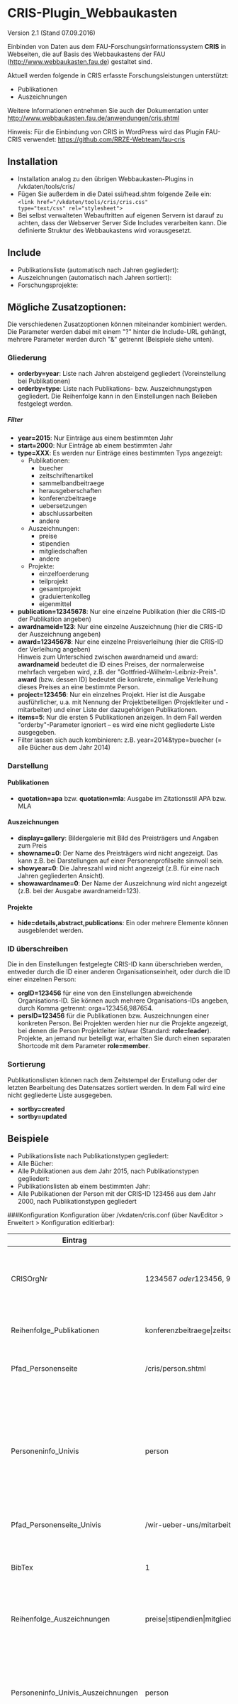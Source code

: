 CRIS-Plugin_Webbaukasten
========================

Version 2.1 (Stand 07.09.2016)

Einbinden von Daten aus dem FAU-Forschungsinformationssystem <b>CRIS</b> in Webseiten, die auf Basis des Webbaukastens der FAU (http://www.webbaukasten.fau.de) gestaltet sind. 

Aktuell werden folgende in CRIS erfasste Forschungsleistungen unterstützt:
- Publikationen
- Auszeichnungen

Weitere Informationen entnehmen Sie auch der Dokumentation unter http://www.webbaukasten.fau.de/anwendungen/cris.shtml 

Hinweis: Für die Einbindung von CRIS in WordPress wird das Plugin FAU-CRIS verwendet: https://github.com/RRZE-Webteam/fau-cris 


## Installation
- Installation analog zu den übrigen Webbaukasten-Plugins in /vkdaten/tools/cris/
- Fügen Sie außerdem in die Datei ssi/head.shtm folgende Zeile ein:<br />
  <code>&lt;link href="/vkdaten/tools/cris/cris.css" type="text/css" rel="stylesheet"&gt;</code>
- Bei selbst verwalteten Webauftritten auf eigenen Servern ist darauf zu achten, dass der Webserver Server Side Includes verarbeiten kann. Die definierte Struktur des Webbaukastens wird vorausgesetzt.  

## Include
- Publikationsliste (automatisch nach Jahren gegliedert):<br />
  <code><!--#include virtual="/vkdaten/tools/cris/cris.php?show=publications" --></code>
- Auszeichnungen (automatisch nach Jahren sortiert):<br />
  <code><!--#include virtual="/vkdaten/tools/cris/cris.php?show=awards" --></code>
- Forschungsprojekte:<br />
  <code><!--#include virtual="/vkdaten/tools/cris/cris.php?show=projects" --></code>

## Mögliche Zusatzoptionen:
Die verschiedenen Zusatzoptionen können miteinander kombiniert werden. Die Parameter werden dabei mit einem "?" hinter die Include-URL gehängt, mehrere Parameter werden durch "&" getrennt (Beispiele siehe unten).

### Gliederung
- <b>orderby=year</b>: Liste nach Jahren absteigend gegliedert (Voreinstellung bei Publikationen)
- <b>orderby=type</b>: Liste nach Publikations- bzw. Auszeichnungstypen gegliedert. Die Reihenfolge kann in den Einstellungen nach Belieben festgelegt werden.

##### Filter
- <b>year=2015</b>: Nur Einträge aus einem bestimmten Jahr
- <b>start=2000</b>: Nur Einträge ab einem bestimmten Jahr
- <b>type=XXX</b>: Es werden nur Einträge eines bestimmten Typs angezeigt:
	- Publikationen:
		- buecher
		- zeitschriftenartikel
		- sammelbandbeitraege
		- herausgeberschaften
		- konferenzbeitraege
		- uebersetzungen
		- abschlussarbeiten
		- andere
	- Auszeichnungen:
		- preise
		- stipendien
		- mitgliedschaften
		- andere
	- Projekte:
		- einzelfoerderung
		- teilprojekt
		- gesamtprojekt
		- graduiertenkolleg
		- eigenmittel
- <b>publication=12345678</b>: Nur eine einzelne Publikation (hier die CRIS-ID der Publikation angeben)
- <b>awardnameid=123</b>: Nur eine einzelne Auszeichnung (hier die CRIS-ID der Auszeichnung angeben)
- <b>award=12345678</b>: Nur eine einzelne Preisverleihung (hier die CRIS-ID der Verleihung angeben)<br>
  Hinweis zum Unterschied zwischen awardnameid und award: <b>awardnameid</b> bedeutet die ID eines Preises, der normalerweise mehrfach vergeben wird, z.B. der "Gottfried-Wilhelm-Leibniz-Preis". <b>award</b> (bzw. dessen ID) bedeutet die konkrete, einmalige Verleihung dieses Preises an eine bestimmte Person.
- <b>project=123456</b>: Nur ein einzelnes Projekt. Hier ist die Ausgabe ausführlicher, u.a. mit Nennung der Projektbeteiligen (Projektleiter und -mitarbeiter) und einer Liste der dazugehörigen Publikationen.
- <b>items=5</b>: Nur die ersten 5 Publikationen anzeigen. In dem Fall werden "orderby"-Parameter ignoriert – es wird eine nicht gegliederte Liste ausgegeben.
- Filter lassen sich auch kombinieren: z.B. year=2014&type=buecher (= alle Bücher aus dem Jahr 2014)

### Darstellung

#### Publikationen
- <b>quotation=apa</b> bzw. <b>quotation=mla</b>: Ausgabe im Zitationsstil APA bzw. MLA

#### Auszeichnungen
- <b>display=gallery</b>: Bildergalerie mit Bild des Preisträgers und Angaben zum Preis
- <b>showname=0</b>: Der Name des Preisträgers wird nicht angezeigt. Das kann z.B. bei Darstellungen auf einer Personenprofilseite sinnvoll sein.
- <b>showyear=0</b>: Die Jahreszahl wird nicht angezeigt (z.B. für eine nach Jahren gegliederten Ansicht).
- <b>showawardname=0</b>: Der Name der Auszeichnung wird nicht angezeigt (z.B. bei der Ausgabe awardnameid=123).

#### Projekte
- <b>hide=details,abstract,publications</b>: Ein oder mehrere Elemente können ausgeblendet werden.

### ID überschreiben
Die in den Einstellungen festgelegte CRIS-ID kann überschrieben werden, entweder durch die ID einer anderen Organisationseinheit, oder durch die ID einer einzelnen Person:
- <b>orgID=123456</b> für eine von den Einstellungen abweichende Organisations-ID. Sie können auch mehrere Organisations-IDs angeben, durch Komma getrennt: orga=123456,987654.
- <b>persID=123456</b> für die Publikationen bzw. Auszeichnungen einer konkreten Person. Bei Projekten werden hier nur die Projekte angezeigt, bei denen die Person Projektleiter ist/war (Standard: <b>role=leader</b>). Projekte, an jemand nur beteiligt war, erhalten Sie durch einen separaten Shortcode mit dem Parameter <b>role=member</b>.

### Sortierung
Publikationslisten können nach dem Zeitstempel der Erstellung oder der letzten Bearbeitung des Datensatzes sortiert werden. In dem Fall wird eine nicht gegliederte Liste ausgegeben.
- <b>sortby=created</b>
- <b>sortby=updated</b>

## Beispiele
- Publikationsliste nach Publikationstypen gegliedert:<br />
  <code><!--#include virtual="/vkdaten/tools/cris/publikationsliste.php?orderby=type" --></code>
- Alle Bücher: <br />
  <code><!--#include virtual="/vkdaten/tools/cris/publikationsliste.php?type=buecher" --></code>
- Alle Publikationen aus dem Jahr 2015, nach Publikationstypen gegliedert:<br />
  <code><!--#include virtual="/vkdaten/tools/cris/publikationsliste.php?year=2015&orderby=type" --></code>
- Publikationslisten ab einem bestimmten Jahr:<br />
  <code><!--#include virtual="/vkdaten/tools/cris/publikationsliste.php/start=2000" --></code>
- Alle Publikationen der Person mit der CRIS-ID 123456 aus dem Jahr 2000, nach Publikationstypen gegliedert
  <code><!--#include virtual="/vkdaten/tools/cris/publikationsliste.php?person=123456&year=2000&orderby=pubtype" --></code>

###Konfiguration
Konfiguration über /vkdaten/cris.conf (über NavEditor > Erweitert > Konfiguration editierbar):<br />

Eintrag | Beispiel | Erklärung |
| ------------- | ------------- | ------------- |
CRISOrgNr | 1234567 <em>oder</em>123456, 987654 | CRIS-Organisationsnummer. Sie können auch mehrere Organisations-IDs angeben, durch Komma getrennt. |
Reihenfolge_Publikationen | konferenzbeitraege&#124;zeitschriftenartikel&#124;buecher&#124;sammelbandbeitraege&#124;uebersetzungen&#124;herausgeberschaften&#124;abschlussarbeiten&#124;andere | Reihenfolge, wenn die Publikationsliste nach Publikationstypen gegliedert werden soll|
Pfad_Personenseite | /cris/person.shtml | für Links von Publikations- und Mitarbeiterlisten auf Personen-Detailseite |
Personeninfo_Univis | person | Autoren in Publikationslisten verlinken?<br />person = Link zur UnivIS-Personenseite auf diesem Webauftritt (UnivIS-Plugin muss installiert und eingerichtet sein)<br />cris = Link zur Personenseite auf cris.fau.de<br />none = keinen Link setzen |
Pfad_Personenseite_Univis | /wir-ueber-uns/mitarbeiter/mitarbeiter.shtml | Pfad zur UnivIS-Personenseite |
BibTex | 1 | Soll unter den einzelnen Publikationen ein Link zum BibTex-Export der Publikationsdaten angezeigt werden? 1=ja, 0=nein.|
Reihenfolge_Auszeichnungen | preise&#124;stipendien&#124;mitgliedschaften&#124;andere | Reihenfolge, wenn die Auszeichnungen nach Typen gegliedert werden sollen|
Personeninfo_Univis_Auszeichnungen | person | Preisträger verlinken?<br />person = Link zur UnivIS-Personenseite auf diesem Webauftritt (UnivIS-Plugin muss installiert und eingerichtet sein)<br />cris = Link zur Personenseite auf cris.fau.de<br />none = keinen Link setzen |
Sprache | de | Sprache z.B. der Publikationstypen. Bislang verfügbar: de und en.|
Cache_Zeit | 43200 | Wie lange sollen die Seiten im Cache zwischengespeichert werden? Angabe in Sekunden: 43200 Sek. = 12 Std.|
